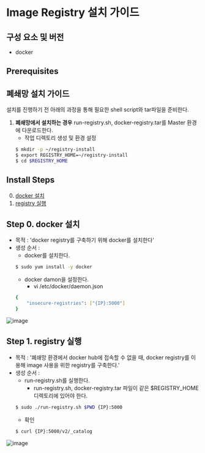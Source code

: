 # Image Registry 설치 가이드

## 구성 요소 및 버전
* docker

## Prerequisites
## 폐쇄망 설치 가이드
설치를 진행하기 전 아래의 과정을 통해 필요한 shell script와 tar파일을 준비한다.
1. **폐쇄망에서 설치하는 경우** run-registry.sh, docker-registry.tar를 Master 환경에 다운로드한다. 
    * 작업 디렉토리 생성 및 환경 설정
    ```bash
    $ mkdir -p ~/registry-install
    $ export REGISTRY_HOME=~/registry-install
    $ cd $REGISTRY_HOME
    ```
## Install Steps
0. [docker 설치](https://스텝_0로_바로_가기_위한_링크)
0. [registry 실행](https://스텝_0로_바로_가기_위한_링크)

## Step 0. docker 설치
* 목적 : 'docker registry를 구축하기 위해 docker를 설치한다'
* 생성 순서 : 
    * docker를 설치한다.
    ```bash
    $ sudo yum install -y docker
    ```
    * docker damon을 설정한다.
      * vi /etc/docker/daemon.json
    ```bash
   {
        "insecure-registries": ["{IP}:5000"]
   }
    ```
![image](figure/)

## Step 1. registry 실행
* 목적 : '폐쇄망 환경에서 docker hub에 접속할 수 없을 때, docker registry를 이용해 image 사용을 위한 registry를 구축한다.'
* 생성 순서 : 
    * run-registry.sh를 실행한다.
    	 * run-registry.sh, docker-registry.tar 파일이 같은 $REGISTRY_HOME 디렉토리에 있어야 한다.
    ```bash
    $ sudo ./run-registry.sh $PWD {IP}:5000
    ```
    * 확인
    ```bash
    $ curl {IP}:5000/v2/_catalog
![image](figure/)
